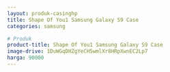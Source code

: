 ```yaml
---
layout: produk-casinghp
title: Shape Of You1 Samsung Galaxy S9 Case
categories: samsung

# Produk
product-title: Shape Of You1 Samsung Galaxy S9 Case
image-drive: 1DuWGqDHZgYeCH5wmlXr8HRpXwnEC2Lp7
harga: 90000
---
```

